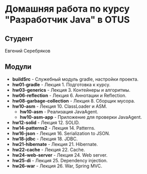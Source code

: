 # Домашняя работа по курсу "Разработчик Java" в OTUS

## Студент

Евгений Серебряков<br>

## Модули

* **buildSrc** - Служебный модуль gradle, настройки проекта.
* **hw01-gradle** - Лекция 1. Подготовка к курсу.
* **hw03-generics** - Лекция 3. Контейнеры и алгоритмы.
* **hw06-reflection** - Лекция 6. Аннотации и Reflection.
* **hw08-garbage-collection** - Лекция 8. Сборщик мусора.
* **hw10-asm** - Лекция 10. ClassLoader и  ASM.
    * **hw10-asm** - Реализация JavaAgent.
    * **hw10-asm-app** - Приложение для проверки JavaAgent. 
* **hw12-solid** - Лекция 12. SOLID.
* **hw14-patterns2** - Лекция 14. Patterns.    
* **hw16-json** - Лекция 16. Serialization to JSON.
* **hw18-jdbc** - Лекция 18. JDBC.
* **hw21-hibernate** - Лекция 21. Hibernate.
* **hw22-cache** - Лекция 22. Сache.
* **hw24-web-server** - Лекция 24. Web server.
* **hw25-di** - Лекция 25. Dependency injection.
* **hw26-war** - Лекция 26. War, Spring MVC.
